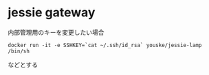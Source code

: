 jessie gateway
==============

内部管理用のキーを変更したい場合

    docker run -it -e SSHKEY=`cat ~/.ssh/id_rsa` youske/jessie-lamp /bin/sh

などとする
